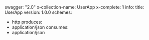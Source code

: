 swagger: "2.0"
x-collection-name: UserApp
x-complete: 1
info:
  title: UserApp
  version: 1.0.0
schemes:
- http
produces:
- application/json
consumes:
- application/json